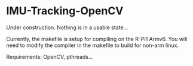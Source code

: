 # IMU-Tracking-OpenCV

Under construction. Nothing is in a usable state...

Currently, the makefile is setup for compiling on the R-Pi1 Armv6. You will need to modify the 
compiler in the makefile to build for non-arm linux.

Requirements: OpenCV, pthreads...
